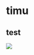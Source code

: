 # timu
## test
![](https://github.com/tothepythonmoon/2badaoblog/blob/master/Hearthstone%20Screenshot%2003-09-20%2008.40.53.png)
